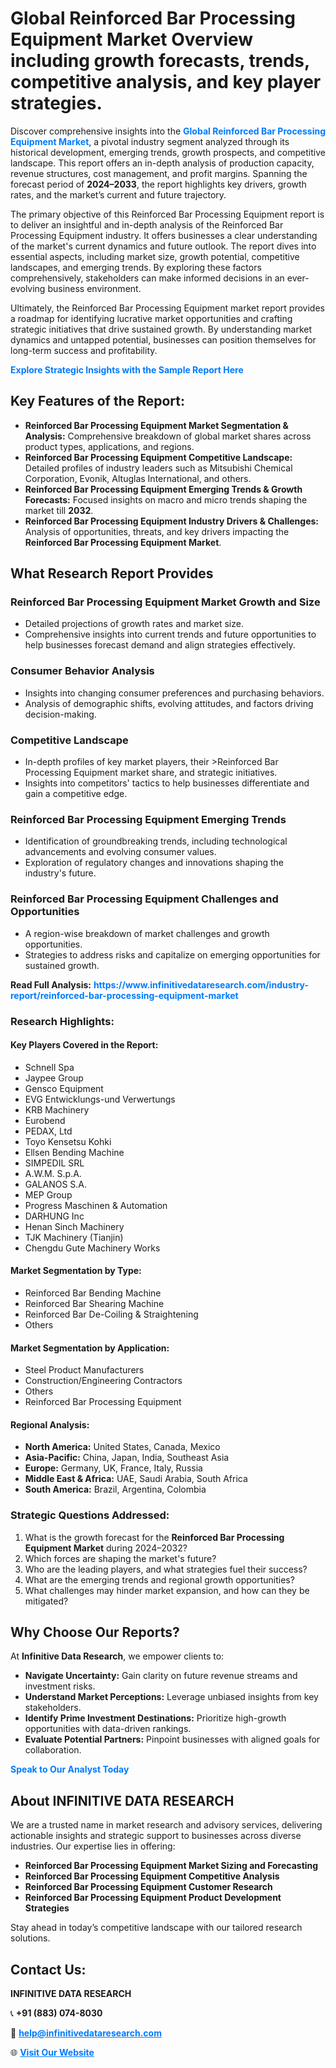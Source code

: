 <h1>Global Reinforced Bar Processing Equipment Market Overview including growth forecasts, trends, competitive analysis, and key player strategies.</h1>
<p>
Discover comprehensive insights into the 
<a href="https://www.infinitivedataresearch.com/industry-report/reinforced-bar-processing-equipment-market" rel="dofollow" style="color: #007BFF; text-decoration: none;"><strong>Global Reinforced Bar Processing Equipment Market</strong></a>, a pivotal industry segment analyzed through its historical development, emerging trends, growth prospects, and competitive landscape. This report offers an in-depth analysis of production capacity, revenue structures, cost management, and profit margins. Spanning the forecast period of <strong>2024–2033</strong>, the report highlights key drivers, growth rates, and the market’s current and future trajectory.
</p>
<p>
The primary objective of this Reinforced Bar Processing Equipment report is to deliver an insightful and in-depth analysis of the Reinforced Bar Processing Equipment industry. It offers businesses a clear understanding of the market's current dynamics and future outlook. The report dives into essential aspects, including market size, growth potential, competitive landscapes, and emerging trends. By exploring these factors comprehensively, stakeholders can make informed decisions in an ever-evolving business environment.
</p>
<p>
Ultimately, the Reinforced Bar Processing Equipment market report provides a roadmap for identifying lucrative market opportunities and crafting strategic initiatives that drive sustained growth. By understanding market dynamics and untapped potential, businesses can position themselves for long-term success and profitability.
</p>
<p>
<a href="https://www.infinitivedataresearch.com/request-sample/reportId=112637" style="color: #007BFF; text-decoration: none;"><strong>Explore Strategic Insights with the Sample Report Here</strong></a>
</p>

<h2>Key Features of the Report:</h2>
<ul>
<li><strong>Reinforced Bar Processing Equipment Market Segmentation & Analysis:</strong> Comprehensive breakdown of global market shares across product types, applications, and regions.</li>
<li><strong>Reinforced Bar Processing Equipment Competitive Landscape:</strong> Detailed profiles of industry leaders such as Mitsubishi Chemical Corporation, Evonik, Altuglas International, and others.</li>
<li><strong>Reinforced Bar Processing Equipment Emerging Trends & Growth Forecasts:</strong> Focused insights on macro and micro trends shaping the market till <strong>2032</strong>.</li>
<li><strong>Reinforced Bar Processing Equipment Industry Drivers & Challenges:</strong> Analysis of opportunities, threats, and key drivers impacting the <strong>Reinforced Bar Processing Equipment Market</strong>.</li>
</ul>

<h2>What Research Report Provides</h2>
<h3>Reinforced Bar Processing Equipment Market Growth and Size</h3>
<ul>
<li>Detailed projections of growth rates and market size.</li>
<li>Comprehensive insights into current trends and future opportunities to help businesses forecast demand and align strategies effectively.</li>
</ul>

<h3>Consumer Behavior Analysis</h3>
<ul>
<li>Insights into changing consumer preferences and purchasing behaviors.</li>
<li>Analysis of demographic shifts, evolving attitudes, and factors driving decision-making.</li>
</ul>

<h3>Competitive Landscape</h3>
<ul>
<li>In-depth profiles of key market players, their >Reinforced Bar Processing Equipment market share, and strategic initiatives.</li>
<li>Insights into competitors' tactics to help businesses differentiate and gain a competitive edge.</li>
</ul>

<h3>Reinforced Bar Processing Equipment Emerging Trends</h3>
<ul>
<li>Identification of groundbreaking trends, including technological advancements and evolving consumer values.</li>
<li>Exploration of regulatory changes and innovations shaping the industry's future.</li>
</ul>

<h3>Reinforced Bar Processing Equipment Challenges and Opportunities</h3>
<ul>
<li>A region-wise breakdown of market challenges and growth opportunities.</li>
<li>Strategies to address risks and capitalize on emerging opportunities for sustained growth.</li>
</ul>
<p><strong>Read Full Analysis:</strong> <a href="https://www.infinitivedataresearch.com/industry-report/reinforced-bar-processing-equipment-market" rel="dofollow" style="color: #007BFF; text-decoration: none;"><strong>https://www.infinitivedataresearch.com/industry-report/reinforced-bar-processing-equipment-market</strong></a></p>
<h3>Research Highlights:</h3>
<h4>Key Players Covered in the Report:</h4>
<ul><li>Schnell Spa</li><li>Jaypee Group</li><li>Gensco Equipment</li><li>EVG Entwicklungs-und Verwertungs</li><li>KRB Machinery</li><li>Eurobend</li><li>PEDAX, Ltd</li><li>Toyo Kensetsu Kohki</li><li>Ellsen Bending Machine</li><li>SIMPEDIL SRL</li><li>A.W.M. S.p.A.</li><li>GALANOS S.A.</li><li>MEP Group</li><li>Progress Maschinen &amp; Automation</li><li>DARHUNG Inc</li><li>Henan Sinch Machinery</li><li>TJK Machinery (Tianjin)</li><li>Chengdu Gute Machinery Works</li></ul>
<h4>Market Segmentation by Type:</h4>
<ul><li>Reinforced Bar Bending Machine</li><li>Reinforced Bar Shearing Machine</li><li>Reinforced Bar De-Coiling &amp; Straightening</li><li>Others</li></ul>
<h4>Market Segmentation by Application:</h4>
<ul><li>Steel Product Manufacturers</li><li>Construction/Engineering Contractors</li><li>Others</li><li>Reinforced Bar Processing Equipment</li></ul>

<h4>Regional Analysis:</h4>
<ul>
<li><strong>North America:</strong> United States, Canada, Mexico</li>
<li><strong>Asia-Pacific:</strong> China, Japan, India, Southeast Asia</li>
<li><strong>Europe:</strong> Germany, UK, France, Italy, Russia</li>
<li><strong>Middle East & Africa:</strong> UAE, Saudi Arabia, South Africa</li>
<li><strong>South America:</strong> Brazil, Argentina, Colombia</li>
</ul>

<h3>Strategic Questions Addressed:</h3>
<ol>
<li>What is the growth forecast for the <strong>Reinforced Bar Processing Equipment Market</strong> during 2024–2032?</li>
<li>Which forces are shaping the market's future?</li>
<li>Who are the leading players, and what strategies fuel their success?</li>
<li>What are the emerging trends and regional growth opportunities?</li>
<li>What challenges may hinder market expansion, and how can they be mitigated?</li>
</ol>

<h2>Why Choose Our Reports?</h2>
<p>At <strong>Infinitive Data Research</strong>, we empower clients to:</p>
<ul>
<li><strong>Navigate Uncertainty:</strong> Gain clarity on future revenue streams and investment risks.</li>
<li><strong>Understand Market Perceptions:</strong> Leverage unbiased insights from key stakeholders.</li>
<li><strong>Identify Prime Investment Destinations:</strong> Prioritize high-growth opportunities with data-driven rankings.</li>
<li><strong>Evaluate Potential Partners:</strong> Pinpoint businesses with aligned goals for collaboration.</li>
</ul>
<p><a href="https://www.infinitivedataresearch.com/industry-report/reinforced-bar-processing-equipment-market" rel="dofollow" style="color: #007BFF; text-decoration: none;"><strong>Speak to Our Analyst Today</strong></a></p>

<h2>About INFINITIVE DATA RESEARCH</h2>
<p>We are a trusted name in market research and advisory services, delivering actionable insights and strategic support to businesses across diverse industries. Our expertise lies in offering:</p>
<ul>
<li><strong>Reinforced Bar Processing Equipment Market Sizing and Forecasting</strong></li>
<li><strong>Reinforced Bar Processing Equipment Competitive Analysis</strong></li>
<li><strong>Reinforced Bar Processing Equipment Customer Research</strong></li>
<li><strong>Reinforced Bar Processing Equipment Product Development Strategies</strong></li>
</ul>
<p>Stay ahead in today’s competitive landscape with our tailored research solutions.</p>

<h2>Contact Us:</h2>
<p><strong>INFINITIVE DATA RESEARCH</strong></p>
<p>📞 <strong>+91 (883) 074-8030</strong></p>
<p>📧 <strong><a href="mailto:help@infinitivedataresearch.com" style="color: #007BFF;">help@infinitivedataresearch.com</a></strong></p>
<p>🌐 <strong><a href="https://www.infinitivedataresearch.com" rel="dofollow" style="color: #007BFF;">Visit Our Website</a></strong></p>